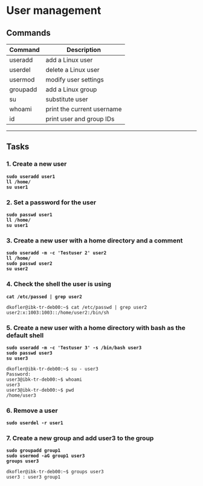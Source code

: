 # User management
## Commands
| Command | Description |
| ---| --- |
| useradd | add a Linux user |
| userdel | delete a Linux user |
| usermod | modify user settings |
| groupadd | add a Linux group |
| su | substitute user |
| whoami | print the current username |
| id | print user and group IDs |
---


## Tasks
### 1. Create a new user
**`sudo useradd user1`**  
**`ll /home/`**  
**`su user1`**  

### 2. Set a password for the user
**`sudo passwd user1`**  
**`ll /home/`**  
**`su user1`**  

### 3. Create a new user with a home directory and a comment
**`sudo useradd -m -c 'Testuser 2' user2`**  
**`ll /home/`**  
**`sudo passwd user2`**  
**`su user2`**  

### 4. Check the shell the user is using
**`cat /etc/passed | grep user2`**  
```
dkofler@ibk-tr-deb00:~$ cat /etc/passwd | grep user2
user2:x:1003:1003::/home/user2:/bin/sh
```

### 5. Create a new user with a home directory with bash as the default shell
**`sudo useradd -m -c 'Testuser 3' -s /bin/bash user3`**  
**`sudo passwd user3`**  
**`su user3`**  
```
dkofler@ibk-tr-deb00:~$ su - user3
Password: 
user3@ibk-tr-deb00:~$ whoami
user3
user3@ibk-tr-deb00:~$ pwd
/home/user3
```

### 6. Remove a user
**`sudo userdel -r user1`**  

### 7. Create a new group and add user3 to the group
**`sudo groupadd group1`**  
**`sudo usermod -aG group1 user3`**  
**`groups user3`**  
```
dkofler@ibk-tr-deb00:~$ groups user3
user3 : user3 group1
```
